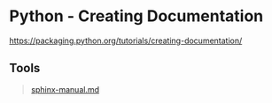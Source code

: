 # Python - Creating Documentation

<https://packaging.python.org/tutorials/creating-documentation/>

## Tools

> [sphinx-manual.md](/manuals/python/tools/sphinx-manual.md)
